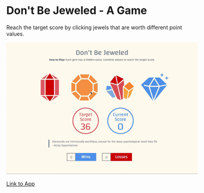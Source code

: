 # Don't Be Jeweled - A Game
Reach the target score by clicking jewels that are worth different point values.

![alt text](./design/dontbejeweled.gif "Logo Title Text 1")

[Link to App](https://hovsepa.github.io/dontbejeweled/)